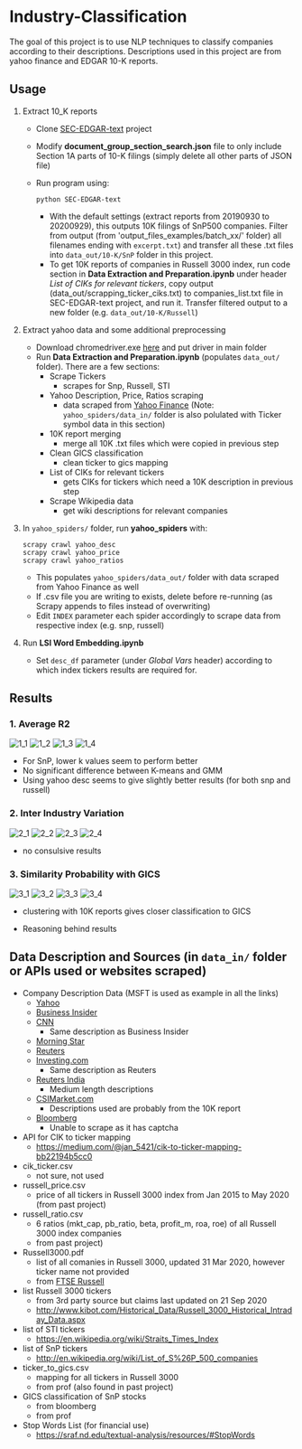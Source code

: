# Industry-Classification
The goal of this project is to use NLP techniques to classify companies according to their descriptions. Descriptions used in this project are from yahoo finance and EDGAR 10-K reports.


## Usage

1. Extract 10_K reports
	* Clone [SEC-EDGAR-text](https://github.com/alions7000/SEC-EDGAR-text) project
	* Modify **document_group_section_search.json** file to only include Section 1A parts of 10-K filings (simply delete all other parts of JSON file)
	* Run program using:
	
		```
	    python SEC-EDGAR-text
		```

		* With the default settings (extract reports from 20190930 to 20200929), this outputs 10K filings of SnP500 companies. Filter from output (from 'output_files_examples/batch_xx/' folder) all filenames ending with `excerpt.txt`) and transfer all these .txt files into `data_out/10-K/SnP` folder in this project.
		* To get 10K reports of companies in Russell 3000 index, run code section in **Data Extraction and Preparation.ipynb** under header *List of CIKs for relevant tickers*, copy output (data_out/scrapping_ticker_ciks.txt) to companies_list.txt file in SEC-EDGAR-text project, and run it. Transfer filtered output to a new folder (e.g. `data_out/10-K/Russell`)

1. Extract yahoo data and some additional preprocessing
	* Download chromedriver.exe [here](https://chromedriver.chromium.org/downloads) and put driver in main folder
	* Run **Data Extraction and Preparation.ipynb** (populates `data_out/` folder). There are a few sections:
		* Scrape Tickers
			* scrapes for Snp, Russell, STI
		* Yahoo Description, Price, Ratios scraping
			* data scraped from [Yahoo Finance](https://sg.finance.yahoo.com/) (Note: `yahoo_spiders/data_in/` folder is also polulated with Ticker symbol data in this section)
		*  10K report merging
			* merge all 10K .txt files which were copied in previous step
		*  Clean GICS classification
			* clean ticker to gics mapping
		* List of CIKs for relevant tickers
			* gets CIKs for tickers which need a 10K description in previous step
		* Scrape Wikipedia data
			* get wiki descriptions for relevant companies


1. In `yahoo_spiders/` folder, run **yahoo_spiders** with:
	
	```
    scrapy crawl yahoo_desc
    scrapy crawl yahoo_price
    scrapy crawl yahoo_ratios
    ```

	* This populates `yahoo_spiders/data_out/` folder with data scraped from Yahoo Finance as well
	* If .csv file you are writing to exists, delete before re-running (as Scrapy appends to files instead of overwriting)
	* Edit  `INDEX` parameter each spider accordingly to scrape data from respective index (e.g. snp, russell)
    
1. Run **LSI Word Embedding.ipynb**

	* Set `desc_df` parameter (under *Global Vars* header) according to which index tickers results are required for.


## Results

### 1. Average R2 
![1_1](data_out/images/1_1.png)
![1_2](data_out/images/1_2.png)
![1_3](data_out/images/1_3.png)
![1_4](data_out/images/1_4.png)

* For SnP, lower k values seem to perform better
* No significant difference between K-means and GMM
* Using yahoo desc seems to give slightly better results (for both snp and russell)

### 2. Inter Industry Variation
![2_1](data_out/images/2_1.png)
![2_2](data_out/images/2_2.png)
![2_3](data_out/images/2_3.png)
![2_4](data_out/images/2_4.png)

* no consulsive results

### 3. Similarity Probability with GICS
![3_1](data_out/images/3_1.png)
![3_2](data_out/images/3_2.png)
![3_3](data_out/images/3_3.png)
![3_4](data_out/images/3_4.png)

* clustering with 10K reports gives closer classification to GICS


* Reasoning behind results

## Data Description and Sources (in `data_in/` folder or APIs used or websites scraped)

* Company Description Data (MSFT is used as example in all the links)
	* [Yahoo](https://sg.finance.yahoo.com/quote/MSFT/profile?p=MSFT)
	* [Business Insider](https://markets.businessinsider.com/stocks/msft-stock)
	* [CNN](https://money.cnn.com/quote/profile/profile.html?symb=MSFT)
		* Same description as Business Insider
	* [Morning Star](https://www.morningstar.com/stocks/xnas/msft/quote)
	* [Reuters](https://www.reuters.com/companies/MSFT.O)
	* [Investing.com](https://www.investing.com/equities/microsoft-corp-company-profile)
		* Same description as Reuters
	* [Reuters India](https://in.reuters.com/finance/stocks/company-profile/MSFT.DF)
		* Medium length descriptions
	* [CSIMarket.com](https://csimarket.com/stocks/amzn-Business-Description.html)
		* Descriptions used are probably from the 10K report
	* [Bloomberg](https://www.bloomberg.com/profile/company/MSFT:US)
		* Unable to scrape as it has captcha
* API for CIK to ticker mapping
	* https://medium.com/@jan_5421/cik-to-ticker-mapping-bb22194b5cc0
* cik_ticker.csv
	* not sure, not used
* russell_price.csv
	* price of all tickers in Russell 3000 index from Jan 2015 to May 2020 (from past project)
* russell_ratio.csv
	* 6 ratios (mkt_cap, pb_ratio, beta, profit_m, roa, roe) of all Russell 3000 index companies
	* from past project)
* Russell3000.pdf
	* list of all comanies in Russell 3000, updated 31 Mar 2020, however ticker name not provided
	* from [FTSE Russell](https://www.ftserussell.com/analytics/factsheets/home/constituentsweights)
* list Russell 3000 tickers
	* from 3rd party source but claims last updated on 21 Sep 2020
	* http://www.kibot.com/Historical_Data/Russell_3000_Historical_Intraday_Data.aspx
* list of STI tickers
	* https://en.wikipedia.org/wiki/Straits_Times_Index
* list of SnP tickers
	* http://en.wikipedia.org/wiki/List_of_S%26P_500_companies
* ticker_to_gics.csv
	* mapping for all tickers in Russell 3000
	* from prof (also found in past project)
* GICS classification of SnP stocks 
	* from bloomberg
	* from prof
* Stop Words List (for financial use)
	* https://sraf.nd.edu/textual-analysis/resources/#StopWords
